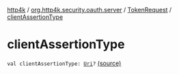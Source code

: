 [http4k](../../index.md) / [org.http4k.security.oauth.server](../index.md) / [TokenRequest](index.md) / [clientAssertionType](./client-assertion-type.md)

# clientAssertionType

`val clientAssertionType: `[`Uri`](../../org.http4k.core/-uri/index.md)`?` [(source)](https://github.com/http4k/http4k/blob/master/http4k-security-oauth/src/main/kotlin/org/http4k/security/oauth/server/TokenRequest.kt#L14)